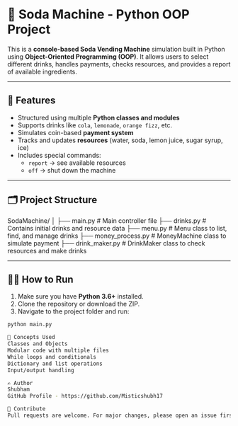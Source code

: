 # 🧃 Soda Machine - Python OOP Project

This is a **console-based Soda Vending Machine** simulation built in Python using **Object-Oriented Programming (OOP)**. It allows users to select different drinks, handles payments, checks resources, and provides a report of available ingredients.

---

## 🚀 Features

- Structured using multiple **Python classes and modules**
- Supports drinks like `cola`, `lemonade`, `orange fizz`, etc.
- Simulates coin-based **payment system**
- Tracks and updates **resources** (water, soda, lemon juice, sugar syrup, ice)
- Includes special commands:
  - `report` → see available resources
  - `off` → shut down the machine

---

## 🗂️ Project Structure
SodaMachine/
│
├── main.py # Main controller file
├── drinks.py # Contains initial drinks and resource data
├── menu.py # Menu class to list, find, and manage drinks
├── money_process.py # MoneyMachine class to simulate payment
├── drink_maker.py # DrinkMaker class to check resources and make drinks

---

## 🧑‍💻 How to Run

1. Make sure you have **Python 3.6+** installed.
2. Clone the repository or download the ZIP.
3. Navigate to the project folder and run:

```bash
python main.py

🧠 Concepts Used
Classes and Objects
Modular code with multiple files
While loops and conditionals
Dictionary and list operations
Input/output handling

✍️ Author
Shubham
GitHub Profile - https://github.com/Misticshubh17

🌟 Contribute
Pull requests are welcome. For major changes, please open an issue first to discuss what you would like to change.
